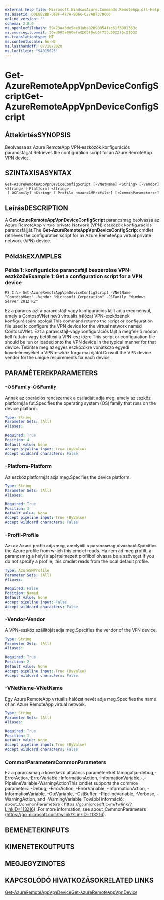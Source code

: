 ```yaml
---
external help file: Microsoft.WindowsAzure.Commands.RemoteApp.dll-Help.xml
ms.assetid: D0E8B2BD-D68F-477A-9D66-C27AB737960D
online version: ''
schema: 2.0.0
ms.openlocfilehash: 59423aa3de5ae91abe82090054fac61f3901363c
ms.sourcegitcommit: 56ed085a868afa8263f8eb0f755b5822f5c29532
ms.translationtype: MT
ms.contentlocale: hu-HU
ms.lasthandoff: 07/18/2020
ms.locfileid: "94015625"
---
```

# <span data-ttu-id="ba37c-101">Get-AzureRemoteAppVpnDeviceConfigScript</span><span class="sxs-lookup"><span data-stu-id="ba37c-101">Get-AzureRemoteAppVpnDeviceConfigScript</span></span>

## <span data-ttu-id="ba37c-102">Áttekintés</span><span class="sxs-lookup"><span data-stu-id="ba37c-102">SYNOPSIS</span></span>
<span data-ttu-id="ba37c-103">Beolvassa az Azure RemoteApp VPN-eszközök konfigurációs parancsfájlját.</span><span class="sxs-lookup"><span data-stu-id="ba37c-103">Retrieves the configuration script for an Azure RemoteApp VPN device.</span></span>

## <span data-ttu-id="ba37c-104">SZINTAXISA</span><span class="sxs-lookup"><span data-stu-id="ba37c-104">SYNTAX</span></span>

```
Get-AzureRemoteAppVpnDeviceConfigScript [-VNetName] <String> [-Vendor] <String> [-Platform] <String>
 [-OSFamily] <String> [-Profile <AzureSMProfile>] [<CommonParameters>]
```

## <span data-ttu-id="ba37c-105">Leírás</span><span class="sxs-lookup"><span data-stu-id="ba37c-105">DESCRIPTION</span></span>
<span data-ttu-id="ba37c-106">A **Get-AzureRemoteAppVpnDeviceConfigScript** parancsmag beolvassa az Azure RemoteApp virtual private Network (VPN) eszközök konfigurációs parancsfájlját.</span><span class="sxs-lookup"><span data-stu-id="ba37c-106">The **Get-AzureRemoteAppVpnDeviceConfigScript** cmdlet retrieves the configuration script for an Azure RemoteApp virtual private network (VPN) device.</span></span>

## <span data-ttu-id="ba37c-107">Példák</span><span class="sxs-lookup"><span data-stu-id="ba37c-107">EXAMPLES</span></span>

### <span data-ttu-id="ba37c-108">Példa 1: konfigurációs parancsfájl beszerzése VPN-eszközön</span><span class="sxs-lookup"><span data-stu-id="ba37c-108">Example 1: Get a configuration script for a VPN device</span></span>
```
PS C:\> Get-AzureRemoteAppVpnDeviceConfigScript -VNetName "ContosoVNet" -Vendor "Microsoft Corporation" -OSFamily "Windows Server 2012 R2"
```

<span data-ttu-id="ba37c-109">Ez a parancs azt a parancsfájl-vagy konfigurációs fájlt adja eredményül, amely a ContosoVNet nevű virtuális hálózat VPN-eszközének konfigurálására szolgál.</span><span class="sxs-lookup"><span data-stu-id="ba37c-109">This command returns the script or configuration file used to configure the VPN device for the virtual network named ContosoVNet.</span></span>
<span data-ttu-id="ba37c-110">Ezt a parancsfájl-vagy konfigurációs fájlt a megfelelő módon kell futtatni vagy betölteni a VPN-eszközre.</span><span class="sxs-lookup"><span data-stu-id="ba37c-110">This script or configuration file should be run or loaded onto the VPN device in the typical manner for that device.</span></span>
<span data-ttu-id="ba37c-111">Tekintse meg az egyes eszközökre vonatkozó egyedi követelményeket a VPN-eszköz forgalmazójától.</span><span class="sxs-lookup"><span data-stu-id="ba37c-111">Consult the VPN device vendor for the unique requirements for each device.</span></span>

## <span data-ttu-id="ba37c-112">PARAMÉTEREK</span><span class="sxs-lookup"><span data-stu-id="ba37c-112">PARAMETERS</span></span>

### <span data-ttu-id="ba37c-113">-OSFamily</span><span class="sxs-lookup"><span data-stu-id="ba37c-113">-OSFamily</span></span>
<span data-ttu-id="ba37c-114">Annak az operációs rendszernek a családját adja meg, amely az eszköz platformján fut.</span><span class="sxs-lookup"><span data-stu-id="ba37c-114">Specifies the operating system (OS) family that runs on the device platform.</span></span>

```yaml
Type: String
Parameter Sets: (All)
Aliases: 

Required: True
Position: 4
Default value: None
Accept pipeline input: True (ByValue)
Accept wildcard characters: False
```

### <span data-ttu-id="ba37c-115">-Platform</span><span class="sxs-lookup"><span data-stu-id="ba37c-115">-Platform</span></span>
<span data-ttu-id="ba37c-116">Az eszköz platformját adja meg.</span><span class="sxs-lookup"><span data-stu-id="ba37c-116">Specifies the device platform.</span></span>

```yaml
Type: String
Parameter Sets: (All)
Aliases: 

Required: True
Position: 3
Default value: None
Accept pipeline input: True (ByValue)
Accept wildcard characters: False
```

### <span data-ttu-id="ba37c-117">-Profil</span><span class="sxs-lookup"><span data-stu-id="ba37c-117">-Profile</span></span>
<span data-ttu-id="ba37c-118">Azt az Azure-profilt adja meg, amelyből a parancsmag olvasható.</span><span class="sxs-lookup"><span data-stu-id="ba37c-118">Specifies the Azure profile from which this cmdlet reads.</span></span>
<span data-ttu-id="ba37c-119">Ha nem ad meg profilt, a parancsmag a helyi alapértelmezett profilból olvassa be a szöveget.</span><span class="sxs-lookup"><span data-stu-id="ba37c-119">If you do not specify a profile, this cmdlet reads from the local default profile.</span></span>

```yaml
Type: AzureSMProfile
Parameter Sets: (All)
Aliases: 

Required: False
Position: Named
Default value: None
Accept pipeline input: False
Accept wildcard characters: False
```

### <span data-ttu-id="ba37c-120">-Vendor</span><span class="sxs-lookup"><span data-stu-id="ba37c-120">-Vendor</span></span>
<span data-ttu-id="ba37c-121">A VPN-eszköz szállítóját adja meg.</span><span class="sxs-lookup"><span data-stu-id="ba37c-121">Specifies the vendor of the VPN device.</span></span>

```yaml
Type: String
Parameter Sets: (All)
Aliases: 

Required: True
Position: 2
Default value: None
Accept pipeline input: True (ByValue)
Accept wildcard characters: False
```

### <span data-ttu-id="ba37c-122">-VNetName</span><span class="sxs-lookup"><span data-stu-id="ba37c-122">-VNetName</span></span>
<span data-ttu-id="ba37c-123">Egy Azure RemoteApp virtuális hálózat nevét adja meg.</span><span class="sxs-lookup"><span data-stu-id="ba37c-123">Specifies the name of an Azure RemoteApp virtual network.</span></span>

```yaml
Type: String
Parameter Sets: (All)
Aliases: 

Required: True
Position: 1
Default value: None
Accept pipeline input: True (ByValue)
Accept wildcard characters: False
```

### <span data-ttu-id="ba37c-124">CommonParameters</span><span class="sxs-lookup"><span data-stu-id="ba37c-124">CommonParameters</span></span>
<span data-ttu-id="ba37c-125">Ez a parancsmag a következő általános paramétereket támogatja:-debug,-ErrorAction,-ErrorVariable,-InformationAction,-InformationVariable,-,-PipelineVariable-WarningAction</span><span class="sxs-lookup"><span data-stu-id="ba37c-125">This cmdlet supports the common parameters: -Debug, -ErrorAction, -ErrorVariable, -InformationAction, -InformationVariable, -OutVariable, -OutBuffer, -PipelineVariable, -Verbose, -WarningAction, and -WarningVariable.</span></span> <span data-ttu-id="ba37c-126">További információ: about_CommonParameters ( https://go.microsoft.com/fwlink/?LinkID=113216) .</span><span class="sxs-lookup"><span data-stu-id="ba37c-126">For more information, see about_CommonParameters (https://go.microsoft.com/fwlink/?LinkID=113216).</span></span>

## <span data-ttu-id="ba37c-127">BEMENETEK</span><span class="sxs-lookup"><span data-stu-id="ba37c-127">INPUTS</span></span>

## <span data-ttu-id="ba37c-128">KIMENETEK</span><span class="sxs-lookup"><span data-stu-id="ba37c-128">OUTPUTS</span></span>

## <span data-ttu-id="ba37c-129">MEGJEGYZI</span><span class="sxs-lookup"><span data-stu-id="ba37c-129">NOTES</span></span>

## <span data-ttu-id="ba37c-130">KAPCSOLÓDÓ HIVATKOZÁSOK</span><span class="sxs-lookup"><span data-stu-id="ba37c-130">RELATED LINKS</span></span>

[<span data-ttu-id="ba37c-131">Get-AzureRemoteAppVpnDevice</span><span class="sxs-lookup"><span data-stu-id="ba37c-131">Get-AzureRemoteAppVpnDevice</span></span>](./Get-AzureRemoteAppVpnDevice.md)


